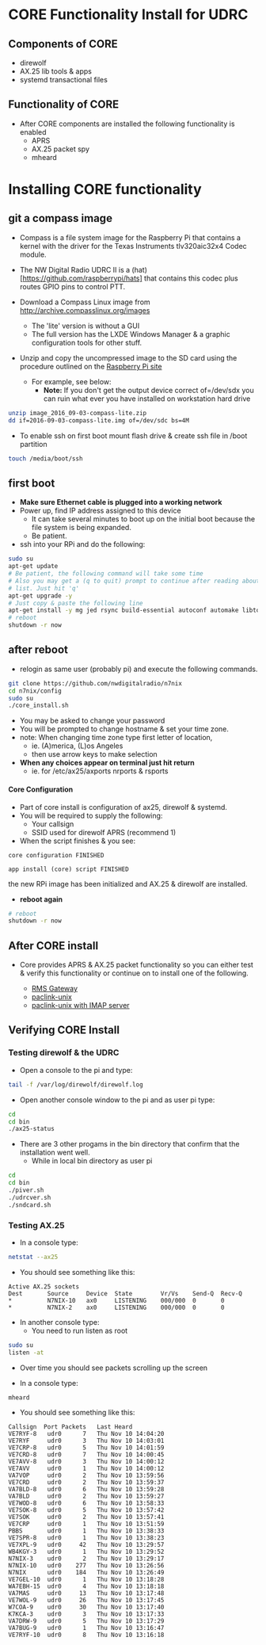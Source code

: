 # CORE Functionality Install for UDRC

## Components of CORE

* direwolf
* AX.25 lib tools & apps
* systemd transactional files

## Functionality of CORE

* After CORE components are installed the following functionality is enabled
  * APRS
  * AX.25 packet spy
  * mheard

# Installing CORE functionality

## git a compass image

* Compass is a file system image for the Raspberry Pi that contains a kernel with the driver for the Texas Instruments tlv320aic32x4 Codec module.
* The NW Digital Radio UDRC II is a (hat)[https://github.com/raspberrypi/hats] that contains this codec plus routes GPIO pins to control PTT.

* Download a Compass Linux image from http://archive.compasslinux.org/images
  * The 'lite' version is without a GUI
  * The full version has the LXDE Windows Manager & a graphic configuration tools for other stuff.
* Unzip and copy the uncompressed image to the SD card using the procedure outlined on the [Raspberry Pi site](https://www.raspberrypi.org/documentation/installation/installing-images/)
  * For example, see below:
    * **Note:** If you don't get the output device correct of=/dev/sdx you can ruin what ever you have installed on workstation hard drive
```bash
unzip image_2016_09-03-compass-lite.zip
dd if=2016-09-03-compass-lite.img of=/dev/sdc bs=4M
```

* To enable ssh on first boot mount flash drive & create ssh file in /boot partition
```bash
touch /media/boot/ssh
```

## first boot
* **Make sure Ethernet cable is plugged into a working network**
* Power up, find IP address assigned to this device
  * It can take several minutes to boot up on the initial boot because the file system is being expanded.
  * Be patient.
* ssh into your RPi and do the following:

```bash
sudo su
apt-get update
# Be patient, the following command will take some time
# Also you may get a (q to quit) prompt to continue after reading about sudoers
# list. Just hit 'q'
apt-get upgrade -y
# Just copy & paste the following line
apt-get install -y mg jed rsync build-essential autoconf automake libtool git libasound2-dev whois libncurses5-dev
# reboot
shutdown -r now
```
## after reboot
* relogin as same user (probably pi) and execute the following commands.

```bash
git clone https://github.com/nwdigitalradio/n7nix
cd n7nix/config
sudo su
./core_install.sh
```

* You may be asked to change your password
* You will be prompted to change hostname & set your time zone.
* note: When changing time zone type first letter of location,
  * ie. (A)merica, (L)os Angeles
  * then use arrow keys to make selection
* **When any choices appear on terminal just hit return**
  * ie. for /etc/ax25/axports nrports & rsports

#### Core Configuration

* Part of core install is configuration of ax25, direwolf & systemd.
* You will be required to supply the following:
  * Your callsign
  * SSID used for direwolf APRS (recommend 1)
* When the script finishes & you see:

```
core configuration FINISHED

app install (core) script FINISHED
```

the new RPi image has been initialized and AX.25 & direwolf are
installed.
* **reboot again**
```bash
# reboot
shutdown -r now
```

## After CORE install

* Core provides APRS & AX.25 packet functionality so you can either
test & verify this functionality or continue on to install one of the
following.

  * [RMS Gateway](RMSGW_INSTALL.md)
  * [paclink-unix](PACLINK-UNIX_INSTALL.md)
  * [paclink-unix with IMAP server](PACLINK-UNIX-IMAP_INSTALL.md)

## Verifying CORE Install
### Testing direwolf & the UDRC

* Open a console to the pi and type:
```bash
tail -f /var/log/direwolf/direwolf.log
```
* Open another console window to the pi and as user pi type:
```bash
cd
cd bin
./ax25-status
```
* There are 3 other progams in the bin directory that confirm that the installation went well.
  * While in local bin directory as user pi
```bash
cd
cd bin
./piver.sh
./udrcver.sh
./sndcard.sh
```

### Testing AX.25

* In a console type:
```bash
netstat --ax25
```
* You should see something like this:
```
Active AX.25 sockets
Dest       Source     Device  State        Vr/Vs    Send-Q  Recv-Q
*          N7NIX-10   ax0     LISTENING    000/000  0       0
*          N7NIX-2    ax0     LISTENING    000/000  0       0
```
* In another console type:
  * You need to run listen as root
```bash
sudo su
listen -at
```
* Over time you should see packets scrolling up the screen

* In a console type:
```bash
mheard
```
* You should see something like this:
```
Callsign  Port Packets   Last Heard
VE7RYF-8   udr0      7   Thu Nov 10 14:04:20
VE7RYF     udr0      3   Thu Nov 10 14:03:01
VE7CRP-8   udr0      5   Thu Nov 10 14:01:59
VE7CRD-8   udr0      7   Thu Nov 10 14:00:45
VE7AVV-8   udr0      3   Thu Nov 10 14:00:12
VE7AVV     udr0      1   Thu Nov 10 14:00:12
VA7VOP     udr0      2   Thu Nov 10 13:59:56
VE7CRD     udr0      2   Thu Nov 10 13:59:37
VA7BLD-8   udr0      6   Thu Nov 10 13:59:28
VA7BLD     udr0      2   Thu Nov 10 13:59:27
VE7WOD-8   udr0      6   Thu Nov 10 13:58:33
VE7SOK-8   udr0      5   Thu Nov 10 13:57:42
VE7SOK     udr0      2   Thu Nov 10 13:57:41
VE7CRP     udr0      1   Thu Nov 10 13:51:59
PBBS       udr0      1   Thu Nov 10 13:38:33
VE7SPR-8   udr0      1   Thu Nov 10 13:38:23
VE7XPL-9   udr0     42   Thu Nov 10 13:29:57
WB4KGY-3   udr0      1   Thu Nov 10 13:29:52
N7NIX-3    udr0      2   Thu Nov 10 13:29:17
N7NIX-10   udr0    277   Thu Nov 10 13:26:56
N7NIX      udr0    184   Thu Nov 10 13:26:49
VE7GEL-10  udr0      1   Thu Nov 10 13:18:28
WA7EBH-15  udr0      4   Thu Nov 10 13:18:18
VA7MAS     udr0     13   Thu Nov 10 13:17:48
VE7WOL-9   udr0     26   Thu Nov 10 13:17:45
W7COA-9    udr0     30   Thu Nov 10 13:17:40
K7KCA-3    udr0      3   Thu Nov 10 13:17:33
VA7DRW-9   udr0      5   Thu Nov 10 13:17:29
VA7BUG-9   udr0      1   Thu Nov 10 13:16:47
VE7RYF-10  udr0      8   Thu Nov 10 13:16:18
```
